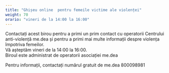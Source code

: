 ```yaml
---
title: "Ghișeu online  pentru femeile victime ale violenței"
weight: 70
orario: "vineri de la 14:00 la 16:00"
---
```


Contactați acest birou pentru a primi un prim contact cu operatorii Centrului anti-violență me.dea și pentru a primi mai multe informații despre violența împotriva femeilor.  
Vă așteptăm vineri de la 14:00 la 16:00.  
Biroul este administrat de operatorii asociației me.dea

Pentru informații, contactați numărul gratuit de me.dea 800098981    
<!--{{< chat party="violenzadomestica" operatorname="Sportello online di ascolto per le donne vittime di violenza" >}}-->

